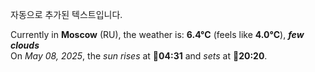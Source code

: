 
자동으로 추가된 텍스트입니다.

<!--START_SECTION:weather:moscow-->
Currently in **Moscow** (RU), the weather is: **6.4°C** (feels like **4.0°C**), ***few clouds***<br/>
On *May 08, 2025*, the *sun rises* at 🌅**04:31** and *sets* at 🌇**20:20**.
<!--END_SECTION:weather-->
